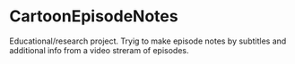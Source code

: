 # CartoonEpisodeNotes
Educational/research project. Tryig to make episode notes by subtitles and additional info from a video streram of episodes.
